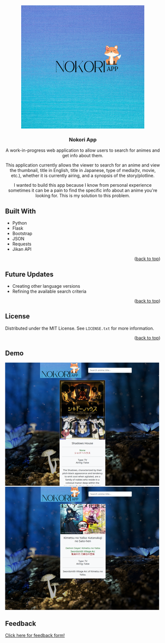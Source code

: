 <!-- PROJECT LOGO -->
<br />
<div align="center">
  <a href="https://github.com/S-Hightower/Nokori_App">
    <img src="/images/nokoriLogo.png" alt="Logo" width="400" height="400">
  </a>

<h3 align="center">Nokori App</h3>

  <p align="center">
    A work-in-progress web application to allow users to search for animes and get info about them.
  </p>
  <p align="center">
    This application currently allows the viewer to search for an anime and view the thumbnail, title in English, title in Japanese, type of media(tv, movie, etc.), whether it is currently airing, and a synopsis of the story/plotline.
  </p>
  <p align="center">
    I wanted to build this app because I know from personal experience sometimes it can be a pain to find the specific info about an anime you're looking for. This is my solution to this problem.
  </p>
</div>

<!-- ABOUT THE PROJECT -->
## Built With

* Python
* Flask
* Bootstrap
* JSON
* Requests
* Jikan API

<p align="right">(<a href="#top">back to top</a>)</p>

<!-- USAGE EXAMPLES -->
## Future Updates

* Creating other language versions
* Refining the available search criteria

<p align="right">(<a href="#top">back to top</a>)</p>

<!-- LICENSE -->
## License

Distributed under the MIT License. See `LICENSE.txt` for more information.

<p align="right">(<a href="#top">back to top</a>)</p>

## Demo

<img src="/images/demo1.png" alt="main view of Nokori App" width="500" height="400">
<img src="/images/demo2.png" alt="main view of Nokori App" width="500" height="400">

## Feedback

<a href="https://forms.gle/3iHNBFnmXnL6mKeo9">Click here for feedback form!</a>
